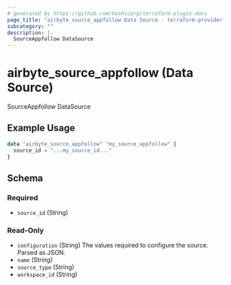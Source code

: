 ```yaml
---
# generated by https://github.com/hashicorp/terraform-plugin-docs
page_title: "airbyte_source_appfollow Data Source - terraform-provider-airbyte"
subcategory: ""
description: |-
  SourceAppfollow DataSource
---
```


# airbyte_source_appfollow (Data Source)

SourceAppfollow DataSource

## Example Usage

```terraform
data "airbyte_source_appfollow" "my_source_appfollow" {
  source_id = "...my_source_id..."
}
```

<!-- schema generated by tfplugindocs -->
## Schema

### Required

- `source_id` (String)

### Read-Only

- `configuration` (String) The values required to configure the source. Parsed as JSON.
- `name` (String)
- `source_type` (String)
- `workspace_id` (String)

